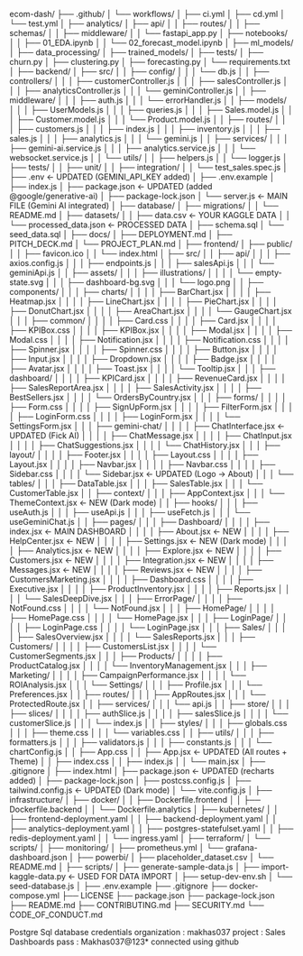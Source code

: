 ecom-dash/
├── .github/
│   └── workflows/
│       ├── ci.yml
│       ├── cd.yml
│       └── test.yml
│
├── analytics/
│   ├── api/
│   │   ├── routes/
│   │   ├── schemas/
│   │   ├── middleware/
│   │   └── fastapi_app.py
│   ├── notebooks/
│   │   ├── 01_EDA.ipynb
│   │   └── 02_forecast_model.ipynb
│   ├── ml_models/
│   ├── data_processing/
│   ├── trained_models/
│   ├── tests/
│   ├── churn.py
│   ├── clustering.py
│   ├── forecasting.py
│   └── requirements.txt
│
├── backend/
│   ├── src/
│   │   ├── config/
│   │   │   └── db.js
│   │   ├── controllers/
│   │   │   ├── customerController.js
│   │   │   ├── salesController.js
│   │   │   ├── analyticsController.js
│   │   │   └── geminiController.js
│   │   ├── middleware/
│   │   │   ├── auth.js
│   │   │   └── errorHandler.js
│   │   ├── models/
│   │   │   ├── UserModels.js
│   │   │   ├── queries.js
│   │   │   ├── Sales.model.js
│   │   │   ├── Customer.model.js
│   │   │   └── Product.model.js
│   │   ├── routes/
│   │   │   ├── customers.js
│   │   │   ├── index.js
│   │   │   ├── inventory.js
│   │   │   ├── sales.js
│   │   │   ├── analytics.js
│   │   │   └── gemini.js
│   │   ├── services/
│   │   │   ├── gemini-ai.service.js
│   │   │   ├── analytics.service.js
│   │   │   └── websocket.service.js
│   │   └── utils/
│   │       ├── helpers.js
│   │       └── logger.js
│   ├── tests/
│   │   ├── unit/
│   │   ├── integration/
│   │   └── test_sales.spec.js
│   ├── .env                          ← UPDATED (GEMINI_API_KEY added)
│   ├── .env.example
│   ├── index.js
│   ├── package.json                  ← UPDATED (added @google/generative-ai)
│   ├── package-lock.json
│   └── server.js                     ← MAIN FILE (Gemini AI integrated)
│
├── database/
│   ├── migrations/
│   │   └── README.md
│   ├── datasets/
│   │   ├── data.csv                  ← YOUR KAGGLE DATA
│   │   └── processed_data.json       ← PROCESSED DATA
│   ├── schema.sql
│   └── seed_data.sql
│
├── docs/
│   ├── DEPLOYMENT.md
│   ├── PITCH_DECK.md
│   └── PROJECT_PLAN.md
│
├── frontend/
│   ├── public/
│   │   ├── favicon.ico
│   │   └── index.html
│   ├── src/
│   │   ├── api/
│   │   │   ├── axios.config.js
│   │   │   ├── endpoints.js
│   │   │   ├── salesApi.js
│   │   │   └── geminiApi.js
│   │   ├── assets/
│   │   │   ├── illustrations/
│   │   │   │   └── empty-state.svg
│   │   │   ├── dashboard-bg.svg
│   │   │   └── logo.png
│   │   ├── components/
│   │   │   ├── charts/
│   │   │   │   ├── BarChart.jsx
│   │   │   │   ├── Heatmap.jsx
│   │   │   │   ├── LineChart.jsx
│   │   │   │   ├── PieChart.jsx
│   │   │   │   ├── DonutChart.jsx
│   │   │   │   ├── AreaChart.jsx
│   │   │   │   └── GaugeChart.jsx
│   │   │   ├── common/
│   │   │   │   ├── Card.css
│   │   │   │   ├── Card.jsx
│   │   │   │   ├── KPIBox.css
│   │   │   │   ├── KPIBox.jsx
│   │   │   │   ├── Modal.jsx
│   │   │   │   ├── Modal.css
│   │   │   │   ├── Notification.jsx
│   │   │   │   ├── Notification.css
│   │   │   │   ├── Spinner.jsx
│   │   │   │   ├── Spinner.css
│   │   │   │   ├── Button.jsx
│   │   │   │   ├── Input.jsx
│   │   │   │   ├── Dropdown.jsx
│   │   │   │   ├── Badge.jsx
│   │   │   │   ├── Avatar.jsx
│   │   │   │   ├── Toast.jsx
│   │   │   │   └── Tooltip.jsx
│   │   │   ├── dashboard/
│   │   │   │   ├── KPICard.jsx
│   │   │   │   ├── RevenueCard.jsx
│   │   │   │   ├── SalesReportArea.jsx
│   │   │   │   ├── SalesActivity.jsx
│   │   │   │   ├── BestSellers.jsx
│   │   │   │   └── OrdersByCountry.jsx
│   │   │   ├── forms/
│   │   │   │   ├── Form.css
│   │   │   │   ├── SignUpForm.jsx
│   │   │   │   ├── FilterForm.jsx
│   │   │   │   ├── LoginForm.css
│   │   │   │   ├── LoginForm.jsx
│   │   │   │   └── SettingsForm.jsx
│   │   │   ├── gemini-chat/
│   │   │   │   ├── ChatInterface.jsx      ← UPDATED (Fick AI)
│   │   │   │   ├── ChatMessage.jsx
│   │   │   │   ├── ChatInput.jsx
│   │   │   │   ├── ChatSuggestions.jsx
│   │   │   │   └── ChatHistory.jsx
│   │   │   ├── layout/
│   │   │   │   ├── Footer.jsx
│   │   │   │   ├── Layout.css
│   │   │   │   ├── Layout.jsx
│   │   │   │   ├── Navbar.jsx
│   │   │   │   ├── Navbar.css
│   │   │   │   ├── Sidebar.css
│   │   │   │   └── Sidebar.jsx              ← UPDATED (Logo → About)
│   │   │   └── tables/
│   │   │       ├── DataTable.jsx
│   │   │       ├── SalesTable.jsx
│   │   │       └── CustomerTable.jsx
│   │   ├── context/
│   │   │   ├── AppContext.jsx
│   │   │   └── ThemeContext.jsx             ← NEW (Dark mode)
│   │   ├── hooks/
│   │   │   ├── useAuth.js
│   │   │   ├── useApi.js
│   │   │   ├── useFetch.js
│   │   │   └── useGeminiChat.js
│   │   ├── pages/
│   │   │   ├── Dashboard/
│   │   │   │   ├── index.jsx                ← MAIN DASHBOARD
│   │   │   │   ├── About.jsx                ← NEW
│   │   │   │   ├── HelpCenter.jsx           ← NEW
│   │   │   │   ├── Settings.jsx             ← NEW (Dark mode)
│   │   │   │   ├── Analytics.jsx            ← NEW
│   │   │   │   ├── Explore.jsx              ← NEW
│   │   │   │   ├── Customers.jsx            ← NEW
│   │   │   │   ├── Integration.jsx          ← NEW
│   │   │   │   ├── Messages.jsx             ← NEW
│   │   │   │   ├── Reviews.jsx              ← NEW
│   │   │   │   ├── CustomersMarketing.jsx
│   │   │   │   ├── Dashboard.css
│   │   │   │   ├── Executive.jsx
│   │   │   │   ├── ProductInventory.jsx
│   │   │   │   ├── Reports.jsx
│   │   │   │   └── SalesDeepDive.jsx
│   │   │   ├── ErrorPage/
│   │   │   │   ├── NotFound.css
│   │   │   │   └── NotFound.jsx
│   │   │   ├── HomePage/
│   │   │   │   ├── HomePage.css
│   │   │   │   └── HomePage.jsx
│   │   │   ├── LoginPage/
│   │   │   │   ├── LoginPage.css
│   │   │   │   └── LoginPage.jsx
│   │   │   ├── Sales/
│   │   │   │   ├── SalesOverview.jsx
│   │   │   │   └── SalesReports.jsx
│   │   │   ├── Customers/
│   │   │   │   ├── CustomersList.jsx
│   │   │   │   └── CustomerSegments.jsx
│   │   │   ├── Products/
│   │   │   │   ├── ProductCatalog.jsx
│   │   │   │   └── InventoryManagement.jsx
│   │   │   ├── Marketing/
│   │   │   │   ├── CampaignPerformance.jsx
│   │   │   │   └── ROIAnalysis.jsx
│   │   │   └── Settings/
│   │   │       ├── Profile.jsx
│   │   │       └── Preferences.jsx
│   │   ├── routes/
│   │   │   ├── AppRoutes.jsx
│   │   │   └── ProtectedRoute.jsx
│   │   ├── services/
│   │   │   └── api.js
│   │   ├── store/
│   │   │   ├── slices/
│   │   │   │   ├── authSlice.js
│   │   │   │   ├── salesSlice.js
│   │   │   │   └── customerSlice.js
│   │   │   └── index.js
│   │   ├── styles/
│   │   │   ├── globals.css
│   │   │   ├── theme.css
│   │   │   └── variables.css
│   │   ├── utils/
│   │   │   ├── formatters.js
│   │   │   ├── validators.js
│   │   │   ├── constants.js
│   │   │   └── chartConfig.js
│   │   ├── App.css
│   │   ├── App.jsx                          ← UPDATED (All routes + Theme)
│   │   ├── index.css
│   │   ├── index.js
│   │   └── main.jsx
│   ├── .gitignore
│   ├── index.html
│   ├── package.json                         ← UPDATED (recharts added)
│   ├── package-lock.json
│   ├── postcss.config.js
│   ├── tailwind.config.js                   ← UPDATED (Dark mode)
│   └── vite.config.js
│
├── infrastructure/
│   ├── docker/
│   │   ├── Dockerfile.frontend
│   │   ├── Dockerfile.backend
│   │   └── Dockerfile.analytics
│   ├── kubernetes/
│   │   ├── frontend-deployment.yaml
│   │   ├── backend-deployment.yaml
│   │   ├── analytics-deployment.yaml
│   │   ├── postgres-statefulset.yaml
│   │   ├── redis-deployment.yaml
│   │   └── ingress.yaml
│   ├── terraform/
│   └── scripts/
│
├── monitoring/
│   ├── prometheus.yml
│   └── grafana-dashboard.json
│
├── powerbi/
│   ├── placeholder_dataset.csv
│   └── README.md
│
├── scripts/
│   ├── generate-sample-data.js
│   ├── import-kaggle-data.py                ← USED FOR DATA IMPORT
│   ├── setup-dev-env.sh
│   └── seed-database.js
│
├── .env.example
├── .gitignore
├── docker-compose.yml
├── LICENSE
├── package.json
├── package-lock.json
├── README.md
├── CONTRIBUTING.md
├── SECURITY.md
└── CODE_OF_CONDUCT.md


Postgre Sql database credentials
organization : makhas037
project : Sales Dashboards
pass : Makhas037@123*
connected using github